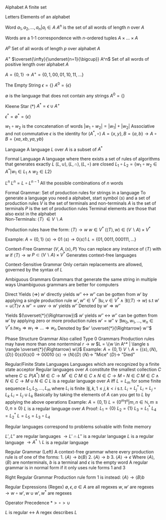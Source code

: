 Alphabet
	A finite set

Letters
	Elements of an alphabet

Word
	$a_1, a_2, \dots, a_n | a_i \in A$ 
	$A^n$ is the set of all words of length $n$ over $A$ 

Words are a 1-1 correspondence with $n$-ordered tuples $A \times \dots \times A$ 

$A^p$
	Set of all words of length $p$ over alphabet $A$ 

$A^+$
	$\overset{\infty}{\underset{n=1}{\bigcup}} A^n$
	Set of all words of positive length over alphabet $A$ 

$A = \{0, 1\} \to A^+ = \{0, 1, 00, 01, 10, 11, \dots \}$ 

The Empty String
	$\epsilon = \{\}$ 
	$A^0 = \{\epsilon\}$	

$\emptyset$ is the language that does not contain any strings
	$A^0 = \{\}$ 

Kleene Star $(*)$
	$A^* = \epsilon \cup A^+$ 

$\epsilon^* = \emptyset^* = \{\epsilon\}$ 

$w_1 \circ w_2$ is the concatenation of words
	$|w_1 \circ w_2 | = |w_1| + |w_2|$ 
	Associative and not commutative 
	$\epsilon$ is the identity for $(A^*, \circ)$ 
	$A = \{x, y\}, B = \{a, b\} \to A \circ B = \{xa, xb, ya, yb\}$ 

Language
	A language $L$ over $A$ is a subset of $A^*$ 

Formal Language
	A language where there exists a set of rules of algorithms that generates exactly $L$ 
	$(L, \cup), (L, \cap), (L, \circ)$ are closed
	$L_1 \circ L_2 = \{ w_1 \circ w_2 \in A^* | w_1 \in L_1 \land w_2 \in L2 \}$ 

$L^n$
	$L^n = L \circ L^{n-1}$
	All the possible combinations of $n$ words

Formal Grammar:
	Set of production rules for strings in a language 
	To generate a language you need a alphabet, start symbol $\langle s\rangle$ and a set of production rules 
	$V$ is the set of terminals and non-terminals 
	$A$ is the set of terminals 
	$P$ is the set of production rules
	Terminal elements are those that also exist in the alphabet		
	Non-Terminals:
		$\langle T \rangle$ $\in V \backslash A$ 

Production rules have the form:
	$\langle T\rangle \to w$ 
	$w \in V^*$ 
	$(\langle T\rangle , w) \in (V\backslash A) \times V^*$ 

Example: 
	$A = \{0, 1\}$ 
	$\langle s\rangle \to 01$
	$\langle s\rangle  \to 0 \langle s \rangle 1$ 
	$L = \{01, 0011, 000111, \dots \}$ 
	
Context-Free Grammar $(V, A, \langle s \rangle , P)$ 
	You can replace any instance of $\langle T \rangle$ with $w$ if $\langle T \rangle \to w$ 
	$P \subset (V \backslash A) \times V^*$ 
	Generates context-free languages 

Context-Sensitive Grammar
	Only certain replacements are allowed, governed by the syntax of $L$ 

Ambiguous Grammars
	Grammars that generate the same string in multiple ways 
	Unambiguous grammars are better for computers 

Direct Yields $(\Rightarrow)$ 
	$w'$ directly yields $w''$ $\leftrightarrow$ $w''$ can be gotten from $w'$ by applying a single production rule
	$w', w'' \in V^*$ 
	$\exists u, v \in V^* \land \exists (\langle T \rangle \to w)$ s.t  $w' = u \langle T \rangle v \land w'' = uwv \to w'$ yields $w''$ 
	Denoted by $w' \Rightarrow w''$ 

Yields $(\overset{*}{\Rightarrow})$ 
	$w'$ yields $w''$ $\leftrightarrow$ $w''$ can be gotten from $w'$ by applying zero or more production rules
	$w' = w'' \lor \exists w_0, w_1, \dots, w_n \in V^* s.t w_0 \Rightarrow w_1 \Rightarrow \dots \Rightarrow w_{n}$
	Denoted by $w' \overset{*}{\Rightarrow} w''$ 

Phase Structure Grammar 
	Also called Type 0 Grammars 
	Production rules may have more than one nonterminal
	$r \to w$ 
	$L = \{w \in A^* | \langle s \rangle \overset{*}{\Rightarrow} w\}$ 
	Example:
		$A = \{0, 1\}$ 
		$V \backslash A = \{\langle s \rangle, \langle N \rangle, \langle D \rangle \}$ 
		$0 \langle s \rangle 0 \langle s  \rangle 0 \to 00010$
		$\langle s \rangle \to \langle N \rangle \langle D \rangle$
		$\langle N \rangle \to$ "Mice" 
		$\langle D \rangle \to$ "Died" 

Regular/Finite State Languages
	Languages which are recognized by a finite state acceptor
	Regular languages over $A$ constitute the smallest collection $C$ where
		$C \subseteq P(A^*)$ 
		$M \in C \to M^* \in C$ 
		$M \in C \land N \in C \to M \circ N \in C$ 
		$M \in C \land N \in C \to M \cup N \in C$ 
	$L$ is a regular language over $A$ iff $L = L_m$ for some finite sequence $L_1, L_2, \dots, L_m$ where
		$L_i$ is finite
		$\exists j, k, 1 \leq j,k < i$ s.t.
		$L_i = L_j ^*$ 
		$L_i = L_j \circ L_k$
		$L_i = L_j \cup L_k$ 
	Basically by taking the elements of $A$ can you get to $L$ by applying the above operations
	Example:
		$A = \{0, 1\}$
		$L = \{0^m 1^n | m,n \in \mathbb{N}, m \geq 0, n \geq 0\}$ 
		$L$ is a regular language over $A$ 
		Proof:
			$L_1 = \{0\}$
			$L_2 = \{1\}$
			$L_3 = L_1 ^*$
			$L_4 = L_2 ^*$
			$L = L_5 = L_3 \circ L_4$ 

Regular languages correspond to problems solvable with finite memory

$L', L''$ are regular languages $\to L' \cap L''$ is a regular language 
$L$ is a regular language $\to A^* \backslash L$ is a regular language

Regular Grammar (Left)
	A context-free grammar where every production rule is of one of the forms:
		1. $\langle A \rangle \to b \langle B \rangle$
		2. $\langle A \rangle \to b$
		3. $\langle A \rangle \to \epsilon$ 
	Where $\langle A \rangle, \langle B \rangle$ are nonterminals, $b$ is a terminal and $\epsilon$ is the empty word
	A regular grammar is in normal form if it only uses rule forms 1 and 3

Right Regular Grammar
	Production rule form 1 is instead:
		$\langle A \rangle \to \langle B \rangle b$ 

Regular Expressions (Regex)
	$\emptyset, \epsilon, a \in A$ are all regexes 
	$w, w'$ are regexes $\to w \circ w', w \cup w', w^*$ are regexes

Operator Precedence 
	$* > \circ > \cup$ 

$L$ is regular $\leftrightarrow$ A regex describes $L$ 
